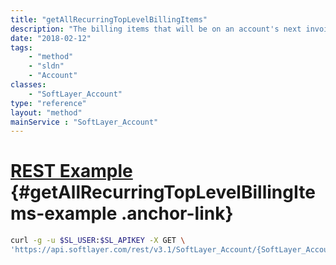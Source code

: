 ```yaml
---
title: "getAllRecurringTopLevelBillingItems"
description: "The billing items that will be on an account's next invoice."
date: "2018-02-12"
tags:
    - "method"
    - "sldn"
    - "Account"
classes:
    - "SoftLayer_Account"
type: "reference"
layout: "method"
mainService : "SoftLayer_Account"
---
```


# [REST Example](#getAllRecurringTopLevelBillingItems-example) <a href="/article/rest/"><i class="fas fa-question"></i></a> {#getAllRecurringTopLevelBillingItems-example .anchor-link} 
```bash
curl -g -u $SL_USER:$SL_APIKEY -X GET \
'https://api.softlayer.com/rest/v3.1/SoftLayer_Account/{SoftLayer_AccountID}/getAllRecurringTopLevelBillingItems'
```
